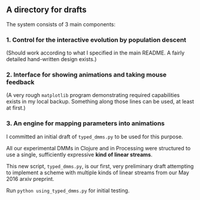 ## A directory for drafts

The system consists of 3 main components:

### 1. Control for the interactive evolution by population descent

(Should work according to what I specified in the main README. A fairly detailed hand-written design exists.)

### 2. Interface for showing animations and taking mouse feedback

(A very rough `matplotlib` program demonstrating required capabilities exists in my local backup.
Something along those lines can be used, at least at first.)

### 3. An engine for mapping parameters into animations

I committed an initial draft of `typed_dmms.py` to be used for this purpose. 

All our experimental DMMs in
Clojure and in Processing were structured to use a single, sufficiently expressive **kind
of linear streams**. 

This new script, `typed_dmms.py`, is our first, very preliminary draft attempting to implement
a scheme with multiple kinds of linear streams from our May 2016 arxiv preprint.

Run `python using_typed_dmms.py` for initial testing.
